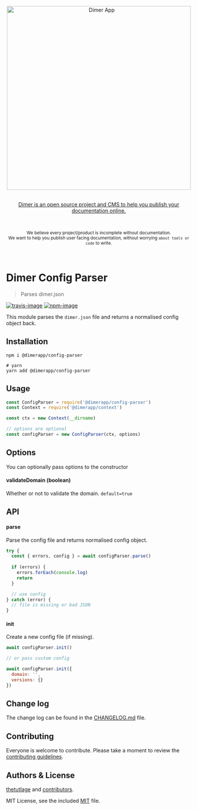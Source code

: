 <div align="center">
  <div>
    <img width="500" src="https://res.cloudinary.com/adonisjs/image/upload/q_100/v1532274184/Dimer_Readme_Banner_lyy7wv.svg" alt="Dimer App">
  </div>
  <br>
  <p>
    <a href="https://dimerapp.com/what-is-dimer">
      Dimer is an open source project and CMS to help you publish your documentation online.
    </a>
  </p>
  <br>
  <p>
    <sub>We believe every project/product is incomplete without documentation. <br /> We want to help you publish user facing documentation, without worrying <code>about tools or code</code> to write.</sub>
  </p>
  <br>
</div>

# Dimer Config Parser
> Parses dimer.json

[![travis-image]][travis-url]
[![npm-image]][npm-url]

This module parses the `dimer.json` file and returns a normalised config object back.

## Installation

```shell
npm i @dimerapp/config-parser

# yarn
yarn add @dimerapp/config-parser
```

## Usage

```js
const ConfigParser = require('@dimerapp/config-parser')
const Context = require('@dimerapp/context')

const ctx = new Context(__dirname)

// options are optional
const configParser = new ConfigParser(ctx, options)
```

## Options
You can optionally pass options to the constructor

#### validateDomain (boolean)
Whether or not to validate the domain. `default=true`

## API

#### parse
Parse the config file and returns normalised config object.

```js
try {
  const { errors, config } = await configParser.parse()
  
  if (errors) {
    errors.forEach(console.log)
    return
  }

  // use config
} catch (error) {
  // file is missing or bad JSON
}
```

#### init
Create a new config file (if missing).

```js
await configParser.init()

// or pass custom config

await configParser.init({
  domain: '',
  versions: {}
})
```

## Change log

The change log can be found in the [CHANGELOG.md](https://github.com/dimerapp/config-parser/CHANGELOG.md) file.

## Contributing

Everyone is welcome to contribute. Please take a moment to review the [contributing guidelines](CONTRIBUTING.md).

## Authors & License
[thetutlage](https://github.com/thetutlage) and [contributors](https://github.com/dimerapp/config-parser/graphs/contributors).

MIT License, see the included [MIT](LICENSE.md) file.

[travis-image]: https://img.shields.io/travis/dimerapp/config-parser/master.svg?style=flat-square&logo=travis
[travis-url]: https://travis-ci.org/dimerapp/config-parser "travis"

[npm-image]: https://img.shields.io/npm/v/@dimerapp/config-parser.svg?style=flat-square&logo=npm
[npm-url]: https://npmjs.org/package/@dimerapp/config-parser "npm"
